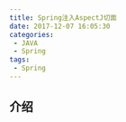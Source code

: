 ```yaml
---
title: Spring注入AspectJ切面
date: 2017-12-07 16:05:30
categories: 
 - JAVA
 - Spring
tags:
 - Spring
---
```


## 介绍



<!-- more -->